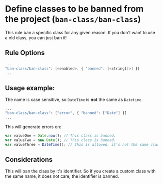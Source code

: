# Define classes to be banned from the project (`ban-class/ban-class`)

<!-- end auto-generated rule header -->

This rule ban a specific class for any given reason. If you don't want to use a old class, you can just ban it!

## Rule Options

```js
...
"ban-class/ban-class": [<enabled>, { "banned": [<string[]>] }]
...
```

## Usage example:

The name is case sensitive, so `DateTime` is **not** the same as `Datetime`.

```js
...
"ban-class/ban-class": ["error", { "banned": ["Date"] }]
...
```

This will generate errors on:

```js
var valueOne = Date.now(); // This class is banned.
var valueTwo = new Date(); // This class is banned.
var valueThree = DateTime(); // This is allowed, it's not the same class name.
```

## Considerations

This will ban the class by it's identifier. So if you create a custom class with the same name, it does not care, the identifier is banned.

